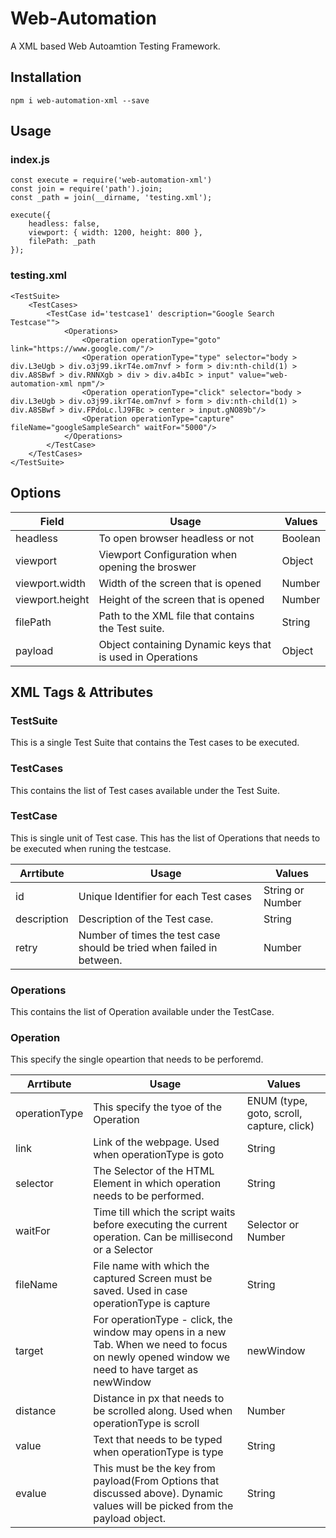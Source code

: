 # Web-Automation

A XML based Web Autoamtion Testing Framework.

## Installation
```
npm i web-automation-xml --save
```

## Usage
### index.js

```
const execute = require('web-automation-xml')
const join = require('path').join;
const _path = join(__dirname, 'testing.xml');

execute({ 
    headless: false,
    viewport: { width: 1200, height: 800 },
    filePath: _path
});
```

### testing.xml
```
<TestSuite> 
    <TestCases>
        <TestCase id='testcase1' description="Google Search Testcase"">
            <Operations>
                <Operation operationType="goto" link="https://www.google.com/"/>
                <Operation operationType="type" selector="body > div.L3eUgb > div.o3j99.ikrT4e.om7nvf > form > div:nth-child(1) > div.A8SBwf > div.RNNXgb > div > div.a4bIc > input" value="web-automation-xml npm"/>
                <Operation operationType="click" selector="body > div.L3eUgb > div.o3j99.ikrT4e.om7nvf > form > div:nth-child(1) > div.A8SBwf > div.FPdoLc.lJ9FBc > center > input.gNO89b"/>
                <Operation operationType="capture" fileName="googleSampleSearch" waitFor="5000"/>
            </Operations>
        </TestCase>
    </TestCases>
</TestSuite>
```

## Options

| Field | Usage | Values |
| ------ | ------ | ------ |
| headless | To open browser headless or not | Boolean |
| viewport | Viewport Configuration when opening the broswer | Object |
| viewport.width | Width of the screen that is opened | Number |
| viewport.height | Height of the screen that is opened | Number |
| filePath | Path to the XML file that contains the Test suite. | String |
| payload | Object containing Dynamic keys that is used in Operations | Object |




## XML Tags & Attributes
### TestSuite
This is a single Test Suite that contains the Test cases to be executed.

### TestCases
This contains the list of Test cases available under the Test Suite.

### TestCase
This is single unit of Test case. This has the list of Operations that needs to be executed when runing the testcase.


| Arrtibute | Usage | Values |
| ------ | ------ | ------ |
| id | Unique Identifier for each Test cases | String or Number |
| description | Description of the Test case. | String |
| retry | Number of times the test case should be tried when failed in between. | Number |

### Operations
This contains the list of Operation available under the TestCase.

### Operation
This specify the single opeartion that needs to be perforemd.

| Arrtibute | Usage | Values |
| ------ | ------ | ------ |
| operationType | This specify the tyoe of the Operation | ENUM (type, goto, scroll, capture, click) |
| link | Link of the webpage. Used when operationType is goto | String |
| selector | The Selector of the HTML Element in which operation needs to be performed. | String |
| waitFor | Time till which the script waits before executing the current operation. Can be millisecond or a Selector | Selector or Number |
| fileName | File name with which the captured Screen must be saved. Used in case operationType is capture | String |
| target | For operationType - click, the window may opens in a new Tab. When we need to focus on newly opened window we need to have target as newWindow | newWindow |
| distance | Distance in px that needs to be scrolled along. Used when operationType is scroll | Number |
| value | Text that needs to be typed when operationType is type | String |
| evalue | This must be the key from payload(From Options that discussed above). Dynamic values will be picked from the payload object. | String |
